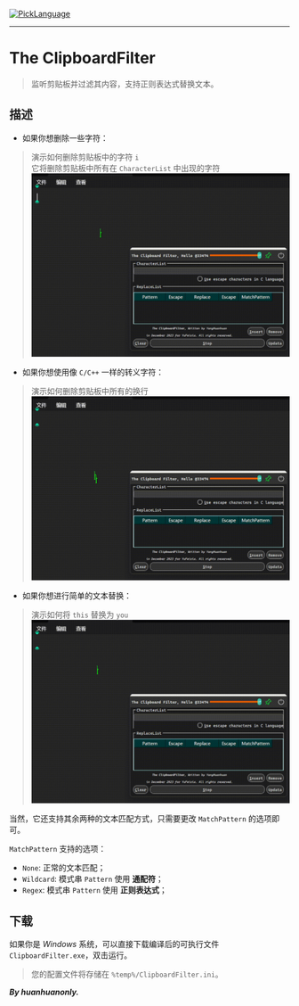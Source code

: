 [![PickLanguage](https://img.shields.io/badge/%E7%AE%80%E4%BD%93%E4%B8%AD%E6%96%87-English-green
)](README.md)

---

# The ClipboardFilter

> 监听剪贴板并过滤其内容，支持正则表达式替换文本。

## 描述
- 如果你想删除一些字符：
> 演示如何删除剪贴板中的字符 `i`  
> 它将删除剪贴板中所有在 `CharacterList` 中出现的字符
![](https://github.com/huanhuanonly/ClipboardFilter/blob/main/Demo/RemoveCharacter.gif?raw=true)

- 如果你想使用像 `C/C++` 一样的转义字符：
> 演示如何删除剪贴板中所有的换行
![](https://github.com/huanhuanonly/ClipboardFilter/blob/main/Demo/RemoveEscapeCharacters.gif?raw=true)

- 如果你想进行简单的文本替换：
> 演示如何将 `this` 替换为 `you`
![](https://github.com/huanhuanonly/ClipboardFilter/blob/main/Demo/TextReplacement.gif?raw=true)

当然，它还支持其余两种的文本匹配方式，只需要更改 `MatchPattern` 的选项即可。

`MatchPattern` 支持的选项：
- `None`: 正常的文本匹配；
- `Wildcard`: 模式串 `Pattern` 使用 **通配符**；
- `Regex`: 模式串 `Pattern` 使用 **正则表达式**；

## 下载
如果你是 *Windows* 系统，可以直接下载编译后的可执行文件 `ClipboardFilter.exe`，双击运行。

> 您的配置文件将存储在 `%temp%/ClipboardFilter.ini`。

_**By huanhuanonly.**_